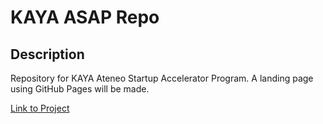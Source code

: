 # KAYA ASAP Repo

## Description

Repository for KAYA Ateneo Startup Accelerator Program. A landing page using GitHub Pages will be made. 

[Link to Project](https://eisenhoweryu.github.io/kaya_asap/)